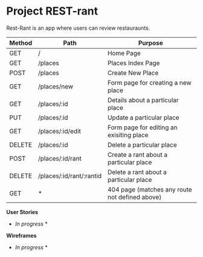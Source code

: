 # Project REST-rant

Rest-Rant is an app where users can review restauraunts.


| Method  |  Path |  Purpose |
|---|---|---|
|  GET | /  | Home Page |
| GET  | /places  |  Places Index Page |
|  POST | /places  |  Create New Place |
|  GET | /places/new  | Form page for creating a new place  |
|  GET | /places/:id  | Details about a particular place  |
|  PUT |  /places/:id |  Update a particular place |
| GET  | /places/:id/edit  |  Form page for editing an exisiting place |
| DELETE  | /places/:id  | Delete a particular place  |
| POST  | /places/:id/rant  | Create a rant about a particular place  |
|  DELETE | /places/:id/rant/:rantid  |  Delete a rant about a particular place |
| GET  | *  |  404 page (matches any route not defined above) |

**User Stories**
* *In progress* *

**Wireframes**
* *In progress* *
